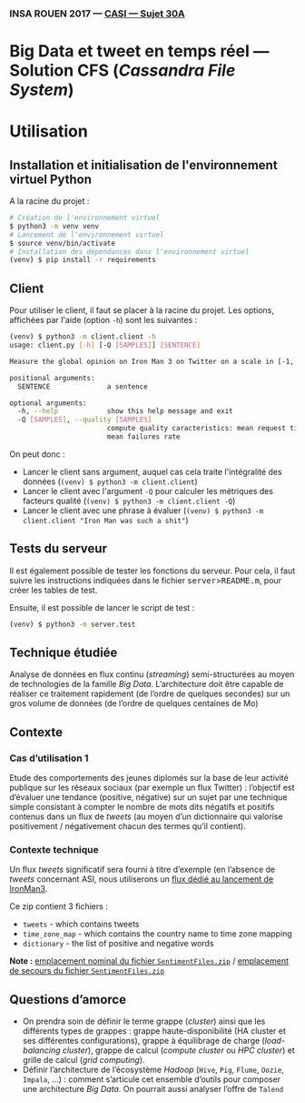 ### INSA ROUEN 2017 — [CASI — Sujet 30A](http://prodageo.insa-rouen.fr/casi/sujetproj/sujetproj_30A_big_data_tweet.html)

# Big Data et tweet en temps réel — Solution CFS (*Cassandra File System*)

# Utilisation

## Installation et initialisation de l'environnement virtuel Python
A la racine du projet : 

```bash
# Création de l'environnement virtuel
$ python3 -m venv venv 
# Lancement de l'environnement virtuel
$ source venv/bin/activate
# Installation des dépendances dans l'environnement virtuel
(venv) $ pip install -r requirements
```

## Client
Pour utiliser le client, il faut se placer à la racine du projet. Les options, affichées par l'aide (option `-h`) sont les suivantes :
```bash
(venv) $ python3 -m client.client -h                                                                                                                                   
usage: client.py [-h] [-Q [SAMPLES]] [SENTENCE]

Measure the global opinion on Iron Man 3 on Twitter on a scale in [-1, 1].

positional arguments:
  SENTENCE              a sentence

optional arguments:
  -h, --help            show this help message and exit
  -Q [SAMPLES], --quality [SAMPLES]
                        compute quality caracteristics: mean request time and
                        mean failures rate
```

On peut donc :

* Lancer le client sans argument, auquel cas cela traite l'intégralité des données (`(venv) $ python3 -m client.client`)
* Lancer le client avec l'argument `-Q` pour calculer les métriques des facteurs qualité (`(venv) $ python3 -m client.client -Q`)
* Lancer le client avec une phrase à évaluer (`(venv) $ python3 -m client.client "Iron Man was such a shit"`)

## Tests du serveur
Il est également possible de tester les fonctions du serveur. Pour cela, il faut suivre les instructions indiquées dans le fichier <kbd>server</kbd>><kbd>README.m</kbd>, pour créer les tables de test.

Ensuite, il est possible de lancer le script de test :
```bash
(venv) $ python3 -m server.test
```

## Technique étudiée

Analyse de données en flux continu (*streaming*) semi-structurées au moyen de technologies de la famille *Big Data*. 
L’architecture doit être capable de réaliser ce traitement rapidement (de l’ordre de quelques secondes) sur un gros volume de données (de l’ordre de quelques centaines de Mo)

## Contexte
### Cas d’utilisation 1

Etude des comportements des jeunes diplomés sur la base de leur activité publique sur les réseaux sociaux (par exemple un flux Twitter) : 
l’objectif est d’évaluer une tendance (positive, négative) sur un sujet par une technique simple consistant à compter le nombre de mots 
dits négatifs et positifs contenus dans un flux de *tweets* (au moyen d’un dictionnaire qui valorise positivement / négativement chacun 
des termes qu’il contient).

### Contexte technique

Un flux *tweets* significatif sera fourni à titre d’exemple (en l’absence de *tweets* concernant ASI, nous utiliserons un [flux dédié au 
lancement de IronMan3](http://s3.amazonaws.com/hw-sandbox/tutorial13/SentimentFiles.zip). 

Ce zip contient 3 fichiers :

 - `tweets` - which contains tweets
 - `time_zone_map` - which contains the country name to time zone mapping
 - `dictionary` - the list of positive and negative words

**Note :** [emplacement nominal du fichier `SentimentFiles.zip`](http://s3.amazonaws.com/hw-sandbox/tutorial13/SentimentFiles.zip) / [emplacement de secours du fichier `SentimentFiles.zip`](http://casisbelli-03.insa-rouen.fr/casi/ressources/sujetproj/13A/SentimentFiles.zip)

## Questions d’amorce

- On prendra soin de définir le terme grappe (*cluster*) ainsi que les différents types de grappes : grappe haute-disponibilité (HA cluster et ses différentes configurations), 
  grappe à équilibrage de charge (*load-balancing cluster*), grappe de calcul (*compute cluster* ou *HPC cluster*) et grille de calcul (*grid computing*).
- Définir l’architecture de l’écosystème *Hadoop* (`Hive`, `Pig`, `Flume`, `Oozie`, `Impala`, …) : comment s’articule cet ensemble d’outils pour composer une architecture *Big Data*. On pourrait aussi analyser l’offre de `Talend`
